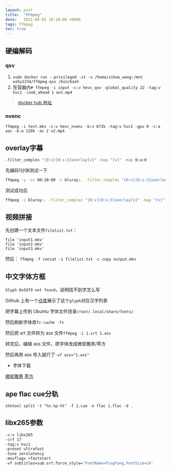 ```yaml
---
layout: post
title:  "FFmpeg"
date:   2021-06-01 18:10:00 +0800
tags: ffmpeg
toc: true
---
```



## 硬编解码

### qsv
1. `sudo docker run --privileged -it -v /home/zihao_wang:/mnt wzhy1234/ffmpeg-qsv /bin/bash`
2. 在容器内`# ffmpeg -i input -c:v hevc_qsv -global_quality 22 -tag:v hvc1 -look_ahead 1 out.mp4`

> [docker hub 地址](https://hub.docker.com/r/wzhy1234/ffmpeg-qsv)

### nvenc

`ffmpeg -i test.mkv -c:v hevc_nvenc -b:v 672k -tag:v hvc1 -gpu 0 -c:a aac -b:a 128k -ac 2 o2.mp4`

## overlay字幕

```bash
-filter_complex "[0:v][0:s:3]overlay[v]" -map "[v]" -map 0:a:0
```
先编码1分钟测试一下
```bash
ffmpeg -y -ss 00:10:00 -i bluray:. -filter_complex "[0:v][0:s:3]overlay[v]" -map "[v]" -map 0:a:0 -c:a aac -b:a 256k -ac 2 -c:v libx264 -preset ultrafast  -t 00:01:00 /home/zihao_wang/test.mp4
```
测试成功后
```bash
ffmpeg -i bluray:. -filter_complex "[0:v][0:s:3]overlay[v]" -map "[v]" -map 0:a:0 -c:a aac -b:a 256k -ac 2 -c:v hevc_qsv -global_quality 22 -tag:v hvc1 -look_ahead 1 /mnt/out.mp4
```

## 视频拼接

先创建一个文本文件`filelist.txt`：
```
file 'input1.mkv'
file 'input2.mkv'
file 'input3.mkv'
```
然后：
`ffmpeg -f concat -i filelist.txt -c copy output.mkv`

## 中文字体方框

`Glyph 0x5979 not found`，说明找不到字怎么写

Github 上有一个[仓库](https://github.com/googlefonts/gftools/blob/main/Lib/gftools/encodings/chinese-simplified_unique-glyphs.nam)展示了这个`glyph`对应汉字列表

把字幕上传到 Ubuntu 字体文件目录`/root/.local/share/fonts/`

然后刷新字体库`fc-cache -fv`

然后把 srt 文件转为 ass 文件`ffmpeg -i 1.srt 1.ass`

转完后，编辑 ass 文件，把字体改成微软雅黑/苹方

然后再用 ass 导入就行了`-vf ass="1.ass"`

* 字体下载

[微软雅黑](/assets/wryh.ttf) [苹方](/assets/PingFang.ttc)

## ape flac cue分轨

`shntool split -t "%n.%p-%t" -f 2.cue -o flac 1.flac -d .`

## libx265参数

```bash
-c:v libx265 
-crf 17
-tag:v hvc1 
-preset ultrafast
-tune zerolatency
-movflags +faststart
-vf subtitles=sub.srt:force_style='FontName=PingFang,FontSize=24'
```